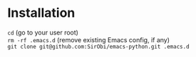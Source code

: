 # Installation
`cd` (go to your user root)  
`rm -rf .emacs.d`  (remove existing Emacs config, if any)  
`git clone git@github.com:SirObi/emacs-python.git .emacs.d`  
